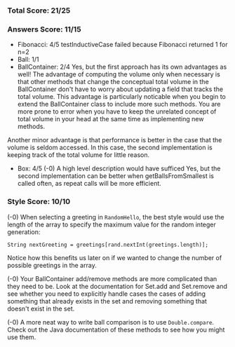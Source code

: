 ### Total Score: 21/25

### Answers Score: 11/15
- Fibonacci: 4/5
testInductiveCase failed because Fibonacci returned 1 for n=2
- Ball: 1/1
- BallContainer: 2/4
Yes, but the first approach has its own advantages as well!
The advantage of computing the volume only when necessary is that other methods
that change the conceptual total volume in the BallContainer don't have to worry
about updating a field that tracks the total volume.  This advantage is
particularly noticable when you begin to extend the BallContainer class to
include more such methods.  You are more prone to error when you have to keep
the unrelated concept of total volume in your head at the same time as
implementing new methods.

Another minor advantage is that performance is better in the case that the
volume is seldom accessed.  In this case, the second implementation is keeping
track of the total volume for little reason.
- Box: 4/5
(-0) A high level description would have sufficed
Yes, but the second implementation can be better when getBallsFromSmallest is called
often, as repeat calls will be more efficient.

### Style Score: 10/10
(-0) When selecting a greeting in `RandomHello`, the best style would use the length
of the array to specify the maximum value for the random integer generation:
```
String nextGreeting = greetings[rand.nextInt(greetings.length)];
```
Notice how this benefits us later on if we wanted to change the number of
possible greetings in the array.

(-0) Your BallContainer add/remove methods are more complicated than they need to be.
Look at the documentation for Set.add and Set.remove and see whether you need to
explicitly handle cases the cases of adding something that already exists in the
set and removing something that doesn't exist in the set.

(-0) A more neat way to write ball comparison is to use `Double.compare`.  Check out
the Java documentation of these methods to see how you might use them.
